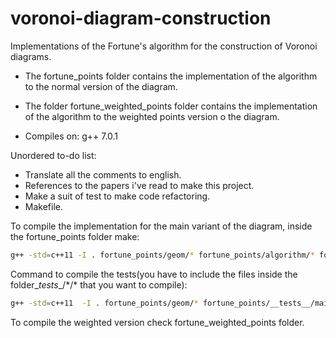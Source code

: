 # voronoi-diagram-construction
Implementations of the Fortune's algorithm for the construction of Voronoi diagrams.

- The fortune_points folder contains the implementation of the algorithm to the
  normal version of the diagram.

- The folder fortune_weighted_points folder contains the implementation of the
  algorithm to the weighted points version o the diagram.

- Compiles on: g++ 7.0.1

Unordered to-do list:
* Translate all the comments to english.
* References to the papers i've read to make this project.
* Make a suit of test to make code refactoring.
* Makefile.

To compile the implementation for the main variant of the diagram, inside the fortune_points folder make:
```bash
g++ -std=c++11 -I . fortune_points/geom/* fortune_points/algorithm/* fortune_points/diagram/* -o builder
```
Command to compile the tests(you have to include the files inside the folder\__tests__/\*/\* that you want to compile):

```bash
g++ -std=c++11  -I . fortune_points/geom/* fortune_points/__tests__/main.cpp gtest/libgtest.a -pthread -o fortune-points-tests
```

To compile the weighted version check fortune_weighted_points folder.

